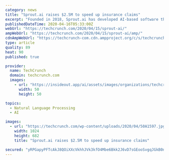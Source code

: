 ```yaml
---
category: news
title: "Sprout.ai raises $2.5M to speed up insurance claims"
excerpt: "Founded in 2018, Sprout.ai has developed AI-based software that it says enables insurance claims to be settled within “just 24 hours”. Specifically, it uses natural language processing and optical character recognition to understand unstructured insurance claim data, and then combines this with real-time external data such as weather ..."
publishedDateTime: 2020-04-16T05:33:00Z
webUrl: "https://techcrunch.com/2020/04/15/sprout-ai/"
ampWebUrl: "https://techcrunch.com/2020/04/15/sprout-ai/amp/"
cdnAmpWebUrl: "https://techcrunch-com.cdn.ampproject.org/c/s/techcrunch.com/2020/04/15/sprout-ai/amp/"
type: article
quality: 89
heat: 90
published: true

provider:
  name: TechCrunch
  domain: techcrunch.com
  images:
    - url: "https://insideout.app/ai/assets/images/organizations/techcrunch.com-50x50.jpg"
      width: 50
      height: 50

topics:
  - Natural Language Processing
  - AI

images:
  - url: "https://techcrunch.com/wp-content/uploads/2020/04/50A1597.jpg?w=1024"
    width: 1024
    height: 682
    title: "Sprout.ai raises $2.5M to speed up insurance claims"

secured: "yRPGapyPFTcAkJ8QOiXXcVkhhJVk3kfO4Mbe6Bkk2J6vD7sGEooSvgqJGkB0n+7RE89BTyW7gVoC0Uwz4afJRxtRoQehldq7of68fLJk6twDDl+ef3DHVSTg3QtSpcWuMhOW7A1JQthvLTLDFVNKAVYT2FrV9MkMqeFJ1RY9KFPwK3ERDEPvpmF+48FV7NQuV61MFJ3mhimoQZ/2aws6DcPrne72j6Hu+NR6Ty8ojLBNNcARsCGdWSnCHw9lT3Hpv0rUiB9Ti4sJ7X9hMel63sqkXRhyzk2Xb22iMMpmWzxSHwuKkhvwVN+WDFDCAhNHVF+wMxyxk0ZqXpQvx0RP+X19J5LT2Lih6zqmaj1rYBfpgK6X9wTlXg+I0pIVdgWmcjl31/hW0xRiL8WpXJ9bSPF2yOf2x6LS8dGn9lQluhMbVNGHXCy5LrwZPBiichRucJuzdUWsOBoEEb3lMLIliQBRFCBjMODZlzAC+3qWQC0=;LrJmcZvT1pd/IYROCSYcVA=="
---
```


